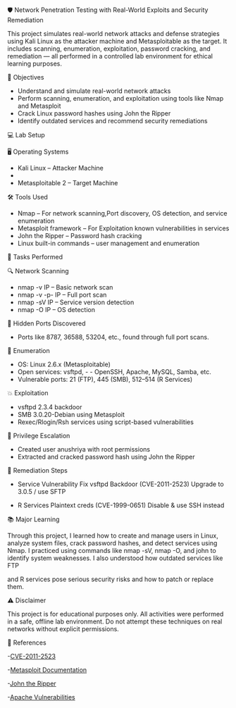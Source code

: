 🛡 Network Penetration Testing with Real-World Exploits and Security Remediation

This project simulates real-world network attacks and defense strategies using Kali Linux as the attacker machine and Metasploitable as the target. It includes scanning, enumeration, exploitation, password cracking, and remediation — all performed in a controlled lab environment for ethical learning purposes.

🎯 Objectives

- Understand and simulate real-world network attacks
- Perform scanning, enumeration, and exploitation using tools like Nmap and Metasploit
- Crack Linux password hashes using John the Ripper
- Identify outdated services and recommend security remediations

💻 Lab Setup

🖥 Operating Systems

- Kali Linux – Attacker Machine
- 
- Metasploitable 2 – Target Machine


🛠 Tools Used


- Nmap – For network scanning,Port discovery, OS detection, and service enumeration 
- Metasploit framework –  For Exploitation known vulnerabilities in services 
- John the Ripper – Password hash cracking
- Linux built-in commands – user management and enumeration

🚀 Tasks Performed

🔍 Network Scanning

- nmap -v IP – Basic network scan
- nmap -v -p- IP – Full port scan
- nmap -sV IP – Service version detection
- nmap -O IP – OS detection

🔐 Hidden Ports Discovered

- Ports like 8787, 36588, 53204, etc., found through full port scans.

📡 Enumeration

- OS: Linux 2.6.x (Metasploitable)
- Open services: vsftpd, - - OpenSSH, Apache, MySQL, Samba, etc.
- Vulnerable ports: 21 (FTP), 445 (SMB), 512–514 (R Services)

💥 Exploitation

- vsftpd 2.3.4 backdoor
- SMB 3.0.20-Debian using Metasploit
- Rexec/Rlogin/Rsh services using script-based vulnerabilities

👤 Privilege Escalation

- Created user anushriya with root permissions
- Extracted and cracked password hash using John the Ripper


🔧 Remediation Steps


- Service	Vulnerability	Fix
vsftpd	Backdoor (CVE-2011-2523)	Upgrade to 3.0.5 / use SFTP

- R Services	Plaintext creds (CVE-1999-0651)	Disable & use SSH instead


📚 Major Learning


Through this project, I learned how to create and manage users in Linux, analyze system files, crack password hashes, and detect services using Nmap. I practiced using commands like nmap -sV, nmap -O, and john to identify system weaknesses. I also understood how outdated services like FTP

and R services pose serious security risks and how to patch or replace them.

⚠ Disclaimer

This project is for educational purposes only. All activities were performed in a safe, offline lab environment. Do not attempt these techniques on real networks without explicit permissions.

 
 

📎 References

-[CVE-2011-2523](https://nvd.nist.gov/vuln/detaiCVE-2011-2523)

-[Metasploit Documentation](https://docs.rapid7.com/metasploit/)

-[John the Ripper](https://www.openwall.com/john/)

-[Apache Vulnerabilities](https://httpd.apache.org/security/)
